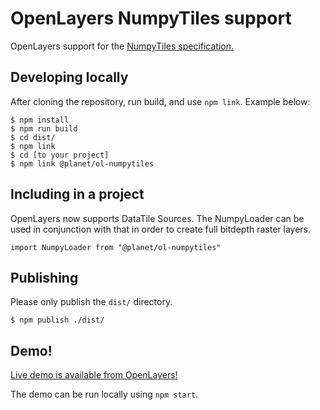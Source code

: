 # OpenLayers NumpyTiles support

OpenLayers support for the [NumpyTiles specification.](https://github.com/planetlabs/numpytiles-spec/)

## Developing locally

After cloning the repository, run build, and use `npm link`. Example below:

```
$ npm install
$ npm run build
$ cd dist/
$ npm link
$ cd [to your project]
$ npm link @planet/ol-numpytiles
```

## Including in a project

OpenLayers now supports DataTile Sources. The NumpyLoader can be used
in conjunction with that in order to create full bitdepth raster layers.

```
import NumpyLoader from "@planet/ol-numpytiles"
```


## Publishing

Please only publish the `dist/` directory.

```
$ npm publish ./dist/
```

## Demo!

[Live demo is available from OpenLayers!](https://openlayers.org/en/latest/examples/numpytile.html)

The demo can be run locally using `npm start`.
